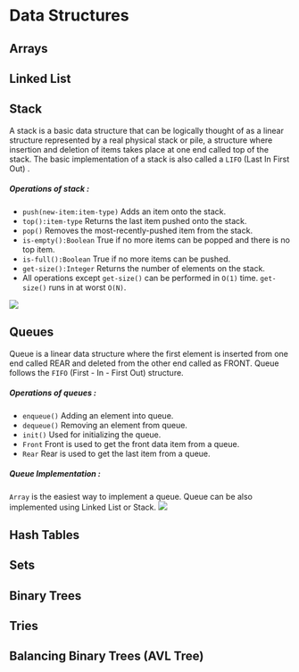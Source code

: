 # Data Structures

## Arrays

## Linked List

## Stack 
A stack is a basic data structure that can be logically thought of as a linear structure represented by a real physical stack or pile, a structure where insertion and deletion of items takes place at one end called top of the stack. 
The basic implementation of a stack is also called a `LIFO` (Last In First Out) .

#####  Operations of stack :
* `push(new-item:item-type)`
Adds an item onto the stack.
* `top():item-type`
Returns the last item pushed onto the stack.
* `pop()`
Removes the most-recently-pushed item from the stack.
* `is-empty():Boolean`
True if no more items can be popped and there is no top item.
* `is-full():Boolean`
True if no more items can be pushed.
* `get-size():Integer`
Returns the number of elements on the stack.
* All operations except `get-size()` can be performed in `O(1)` time. 
`get-size()` runs in at worst `O(N)`.


![](https://schwarztiger.files.wordpress.com/2018/08/stack_representation.jpg?w=500)

## Queues
Queue is a linear data structure where the first element is inserted from one end called REAR and deleted from the other end called as FRONT.
Queue follows the `FIFO` (First - In - First Out) structure.

##### Operations of queues : 
* `enqueue()` 
Adding an element into queue.
* `dequeue()`
Removing an element from queue.
* `init()`
Used for initializing the queue.
* `Front` 
Front is used to get the front data item from a queue.
* `Rear` 
Rear is used to get the last item from a queue. 
##### Queue Implementation :
`Array` is the easiest way to implement a queue. Queue can be also implemented using Linked List or Stack.
![](https://www.tutorialride.com/images/data-structures/queue-array.jpeg)


## Hash Tables 

## Sets 

## Binary Trees 

## Tries

## Balancing Binary Trees (AVL Tree)
